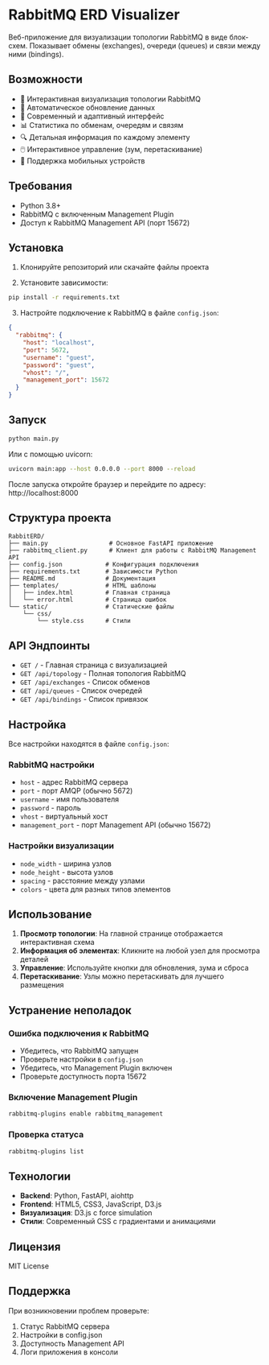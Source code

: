 # RabbitMQ ERD Visualizer

Веб-приложение для визуализации топологии RabbitMQ в виде блок-схем. Показывает обмены (exchanges), очереди (queues) и связи между ними (bindings).

## Возможности

- 🎯 Интерактивная визуализация топологии RabbitMQ
- 🔄 Автоматическое обновление данных
- 🎨 Современный и адаптивный интерфейс
- 📊 Статистика по обменам, очередям и связям
- 🔍 Детальная информация по каждому элементу
- 🖱️ Интерактивное управление (зум, перетаскивание)
- 📱 Поддержка мобильных устройств

## Требования

- Python 3.8+
- RabbitMQ с включенным Management Plugin
- Доступ к RabbitMQ Management API (порт 15672)

## Установка

1. Клонируйте репозиторий или скачайте файлы проекта

2. Установите зависимости:
```bash
pip install -r requirements.txt
```

3. Настройте подключение к RabbitMQ в файле `config.json`:
```json
{
  "rabbitmq": {
    "host": "localhost",
    "port": 5672,
    "username": "guest",
    "password": "guest",
    "vhost": "/",
    "management_port": 15672
  }
}
```

## Запуск

```bash
python main.py
```

Или с помощью uvicorn:
```bash
uvicorn main:app --host 0.0.0.0 --port 8000 --reload
```

После запуска откройте браузер и перейдите по адресу: http://localhost:8000

## Структура проекта

```
RabbitERD/
├── main.py                 # Основное FastAPI приложение
├── rabbitmq_client.py      # Клиент для работы с RabbitMQ Management API
├── config.json            # Конфигурация подключения
├── requirements.txt       # Зависимости Python
├── README.md              # Документация
├── templates/             # HTML шаблоны
│   ├── index.html         # Главная страница
│   └── error.html         # Страница ошибок
└── static/                # Статические файлы
    └── css/
        └── style.css      # Стили
```

## API Эндпоинты

- `GET /` - Главная страница с визуализацией
- `GET /api/topology` - Полная топология RabbitMQ
- `GET /api/exchanges` - Список обменов
- `GET /api/queues` - Список очередей
- `GET /api/bindings` - Список привязок

## Настройка

Все настройки находятся в файле `config.json`:

### RabbitMQ настройки
- `host` - адрес RabbitMQ сервера
- `port` - порт AMQP (обычно 5672)
- `username` - имя пользователя
- `password` - пароль
- `vhost` - виртуальный хост
- `management_port` - порт Management API (обычно 15672)

### Настройки визуализации
- `node_width` - ширина узлов
- `node_height` - высота узлов
- `spacing` - расстояние между узлами
- `colors` - цвета для разных типов элементов

## Использование

1. **Просмотр топологии**: На главной странице отображается интерактивная схема
2. **Информация об элементах**: Кликните на любой узел для просмотра деталей
3. **Управление**: Используйте кнопки для обновления, зума и сброса
4. **Перетаскивание**: Узлы можно перетаскивать для лучшего размещения

## Устранение неполадок

### Ошибка подключения к RabbitMQ
- Убедитесь, что RabbitMQ запущен
- Проверьте настройки в `config.json`
- Убедитесь, что Management Plugin включен
- Проверьте доступность порта 15672

### Включение Management Plugin
```bash
rabbitmq-plugins enable rabbitmq_management
```

### Проверка статуса
```bash
rabbitmq-plugins list
```

## Технологии

- **Backend**: Python, FastAPI, aiohttp
- **Frontend**: HTML5, CSS3, JavaScript, D3.js
- **Визуализация**: D3.js с force simulation
- **Стили**: Современный CSS с градиентами и анимациями

## Лицензия

MIT License

## Поддержка

При возникновении проблем проверьте:
1. Статус RabbitMQ сервера
2. Настройки в config.json
3. Доступность Management API
4. Логи приложения в консоли

